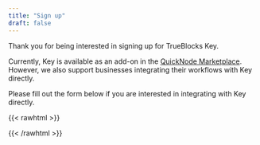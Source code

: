 ```yaml
---
title: "Sign up"
draft: false
---
```


Thank you for being interested in signing up for TrueBlocks Key.

Currently, Key is available as an add-on in the <a href="https://marketplace.quicknode.com/add-on/address-appearances-api">QuickNode Marketplace</a>.
However, we also support businesses integrating their workflows with Key directly.

Please fill out the form below if you are interested in integrating with Key directly.

{{< rawhtml >}}
<script charset="utf-8" type="text/javascript" src="//js.hsforms.net/forms/embed/v2.js"></script>
<script>
  hbspt.forms.create({
    region: "na1",
    portalId: "45966077",
    formId: "d6b201b6-0db0-4200-af93-fb6c729a371a"
  });
</script>
{{< /rawhtml >}}
